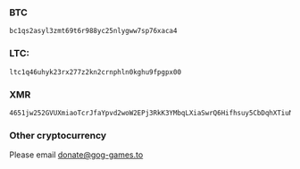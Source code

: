 ### BTC 
```
bc1qs2asyl3zmt69t6r988yc25nlygww7sp76xaca4
```
### LTC:
```
ltc1q46uhyk23rx277z2kn2crnphln0kghu9fpgpx00
```
### XMR
```
4651jw252GVUXmiaoTcrJfaYpvd2woW2EPj3RkK3YMbqLXiaSwrQ6Hifhsuy5CbDqhXTiuNdE7ozRG9qLEwSvwhUE55jviQ
```
### Other cryptocurrency
Please email [donate@gog-games.to](mailto:donate@gog-games.to)
